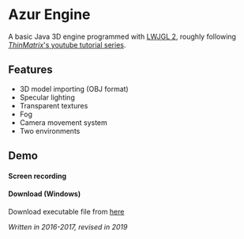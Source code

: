 # Azur Engine
A basic Java 3D engine programmed with [LWJGL 2](http://legacy.lwjgl.org/), roughly following [*ThinMatrix*'s youtube tutorial series](https://www.youtube.com/playlist?list=PLRIWtICgwaX0u7Rf9zkZhLoLuZVfUksDP).

## Features
- 3D model importing (OBJ format)
- Specular lighting
- Transparent textures
- Fog
- Camera movement system
- Two environments

## Demo
#### Screen recording

#### Download (Windows)
Download executable file from [here](https://www.dropbox.com/s/hos0lqdb12ix37h/AzurDemo.exe?dl=0)

*Written in 2016-2017, revised in 2019*
